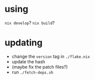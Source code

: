 # using

`nix develop`? 
`nix build`?


# updating

- change the `version` tag in `./flake.nix`
- update the hash
- (maybe fix the patch files?)
- run `./fetch-deps.sh`
